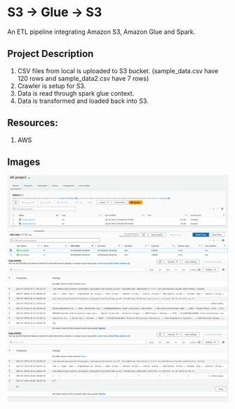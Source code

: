 # S3 -> Glue -> S3  

An ETL pipeline integrating Amazon S3, Amazon Glue and Spark.


## Project Description

1. CSV files from local is uploaded to S3 bucket.
   (sample_data.csv have 120 rows and sample_data2.csv have 7 rows)
2. Crawler is setup for S3.
3. Data is read through spark glue context.
4. Data is transformed and loaded back into S3.

## Resources:
1. AWS

## Images

<p align="center">
  <img src="https://github.com/Pranjal-Tripathi-01/AWS/blob/main/Glue/Screenshot%20from%202023-07-31%2021-41-30.png"  title="S3 bucket"> 
  <img src="https://github.com/Pranjal-Tripathi-01/AWS/blob/main/Glue/Screenshot%20from%202023-07-30%2021-10-48.png"  title="Glue job runs">  
  <img src="https://github.com/Pranjal-Tripathi-01/AWS/blob/main/Glue/Screenshot%20from%202023-07-30%2020-54-02.png"  title="cloudwatch log before incremental data load">
  <img src="https://github.com/Pranjal-Tripathi-01/AWS/blob/main/Glue/Screenshot%20from%202023-07-30%2020-54-16.png" title="cloudwatch log after incremental data load">

</p>
